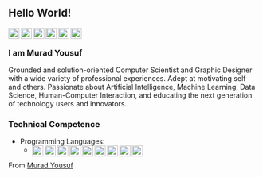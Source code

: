 ## Hello World!

<a href="https://twitter.com/muradyf">
  <img align="left" alt="Murad's Twitter" width="22px" src="https://cdn.jsdelivr.net/npm/simple-icons@3.13.0/icons/twitter.svg" />
</a>
<a href="https://www.linkedin.com/in/muradyf/">
  <img align="left" alt="Murad's Linkdein" width="22px" src="https://cdn.jsdelivr.net/npm/simple-icons@3.13.0/icons/linkedin.svg" />
</a>
<a href="https://github.com/muradyf">
  <img align="left" alt="Murad's Github" width="22px" src="https://cdn.jsdelivr.net/npm/simple-icons@3.13.0/icons/github.svg" />
</a>
<a href="https://www.youtube.com/c/perseusss">
  <img align="left" alt="Murad's YouTube" width="22px" src="https://cdn.jsdelivr.net/npm/simple-icons@3.13.0/icons/youtube.svg" />
</a>
<a href="https://www.behance.net/muradyf">
  <img align="left" alt="Murad's Behance" width="22px" src="https://cdn.jsdelivr.net/npm/simple-icons@3.13.0/icons/behance.svg" />
</a>
<a href="mailto:muradyf@outlook.com">
  <img align="left" alt="Murad's Outlook" width="22px" src="https://cdn.jsdelivr.net/npm/simple-icons@3.13.0/icons/microsoftoutlook.svg" />
</a>
<br />

### I am Murad Yousuf
Grounded and solution-oriented Computer Scientist and Graphic Designer with a wide variety of professional experiences. Adept at motivating self and others. Passionate about Artificial Intelligence, Machine Learning, Data Science, Human-Computer Interaction, and educating the next generation of technology users and innovators.

### Technical Competence
- Programming Languages:
  - <img align="left" alt="Python" width="22px" src="https://cdn.jsdelivr.net/npm/simple-icons@3.13.0/icons/python.svg" /> <img align="left" alt="C" width="22px" src="https://cdn.jsdelivr.net/npm/simple-icons@3.13.0/icons/c.svg" /> <img align="left" alt="C++" width="22px" src="https://cdn.jsdelivr.net/npm/simple-icons@3.13.0/icons/cplusplus.svg" /> <img align="left" alt="C#" width="22px" src="https://cdn.jsdelivr.net/npm/simple-icons@3.13.0/icons/csharp.svg" /> <img align="left" alt="MATLAB" width="22px" src="https://cdn.jsdelivr.net/npm/simple-icons@3.13.0/icons/matlab.svg" /> <img align="left" alt="SQL" width="22px" src="https://cdn.jsdelivr.net/npm/simple-icons@3.13.0/icons/sql.svg" /> <img align="left" alt="HTML" width="22px" src="https://cdn.jsdelivr.net/npm/simple-icons@3.13.0/icons/html.svg" /> <img align="left" alt="CSS" width="22px" src="https://cdn.jsdelivr.net/npm/simple-icons@3.13.0/icons/css.svg" /> <img align="left" alt="Git" width="22px" src="https://cdn.jsdelivr.net/npm/simple-icons@3.13.0/icons/git.svg" />


From [Murad Yousuf](https://github.com/muradyf)
